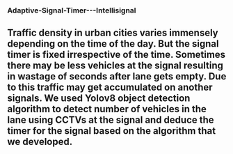 ### Adaptive-Signal-Timer---Intellisignal

## Traffic density in urban cities varies immensely depending on the time of the day. But the signal timer is fixed irrespective of the time. Sometimes there may be less vehicles at the signal resulting in wastage of seconds after lane gets empty. Due to this traffic may get accumulated on another signals. We used Yolov8 object detection algorithm to detect number of vehicles in the lane using CCTVs at the signal and deduce the timer for the signal based on the algorithm that we developed.
